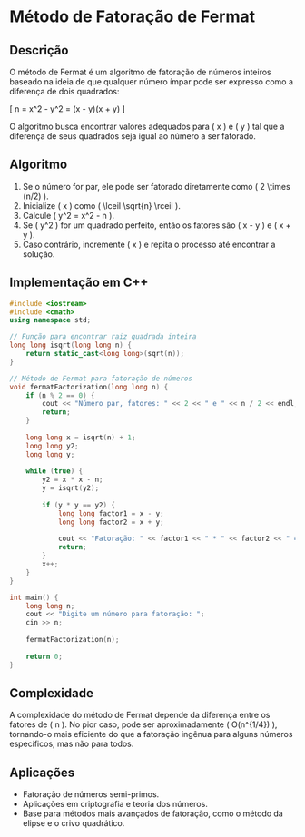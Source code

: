 # Método de Fatoração de Fermat

## Descrição
O método de Fermat é um algoritmo de fatoração de números inteiros baseado na ideia de que qualquer número ímpar pode ser expresso como a diferença de dois quadrados:

\[ n = x^2 - y^2 = (x - y)(x + y) \]

O algoritmo busca encontrar valores adequados para \( x \) e \( y \) tal que a diferença de seus quadrados seja igual ao número a ser fatorado.

## Algoritmo
1. Se o número for par, ele pode ser fatorado diretamente como \( 2 \times (n/2) \).
2. Inicialize \( x \) como \( \lceil \sqrt{n} \rceil \).
3. Calcule \( y^2 = x^2 - n \).
4. Se \( y^2 \) for um quadrado perfeito, então os fatores são \( x - y \) e \( x + y \).
5. Caso contrário, incremente \( x \) e repita o processo até encontrar a solução.

## Implementação em C++

```cpp
#include <iostream>
#include <cmath>
using namespace std;

// Função para encontrar raiz quadrada inteira
long long isqrt(long long n) {
    return static_cast<long long>(sqrt(n));
}

// Método de Fermat para fatoração de números
void fermatFactorization(long long n) {
    if (n % 2 == 0) {
        cout << "Número par, fatores: " << 2 << " e " << n / 2 << endl;
        return;
    }
    
    long long x = isqrt(n) + 1;
    long long y2;
    long long y;
    
    while (true) {
        y2 = x * x - n;
        y = isqrt(y2);
        
        if (y * y == y2) {
            long long factor1 = x - y;
            long long factor2 = x + y;
            
            cout << "Fatoração: " << factor1 << " * " << factor2 << " = " << n << endl;
            return;
        }
        x++;
    }
}

int main() {
    long long n;
    cout << "Digite um número para fatoração: ";
    cin >> n;
    
    fermatFactorization(n);
    
    return 0;
}
```

## Complexidade
A complexidade do método de Fermat depende da diferença entre os fatores de \( n \). No pior caso, pode ser aproximadamente \( O(n^{1/4}) \), tornando-o mais eficiente do que a fatoração ingênua para alguns números específicos, mas não para todos.

## Aplicações
- Fatoração de números semi-primos.
- Aplicações em criptografia e teoria dos números.
- Base para métodos mais avançados de fatoração, como o método da elipse e o crivo quadrático.

